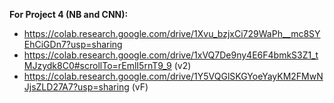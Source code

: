 **For Project 4 (NB and CNN):** 
* https://colab.research.google.com/drive/1Xvu_bzjxCi729WaPh__mc8SYEhCiGDn7?usp=sharing
* https://colab.research.google.com/drive/1xVQ7De9ny4E6F4bmkS3Z1_tMJzydk8C0#scrollTo=rEmlI5rnT9_9 (v2)
* https://colab.research.google.com/drive/1Y5VQGlSKGYoeYayKM2FMwNJjsZLD27A7?usp=sharing (vF)

